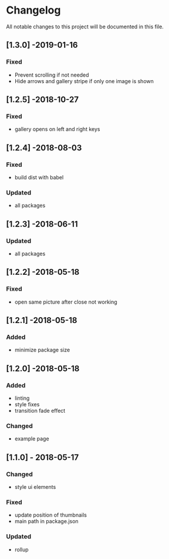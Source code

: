 # Changelog
All notable changes to this project will be documented in this file.

## [1.3.0] -2019-01-16
### Fixed
- Prevent scrolling if not needed
- Hide arrows and gallery stripe if only one image is shown

## [1.2.5] -2018-10-27
### Fixed
- gallery opens on left and right keys

## [1.2.4] -2018-08-03
### Fixed
- build dist with babel

### Updated
- all packages

## [1.2.3] -2018-06-11
### Updated
- all packages

## [1.2.2] -2018-05-18
### Fixed
- open same picture after close not working

## [1.2.1] -2018-05-18
### Added
- minimize package size

## [1.2.0] -2018-05-18
### Added
- linting
- style fixes
- transition fade effect

### Changed
- example page

## [1.1.0] - 2018-05-17
### Changed
- style ui elements

### Fixed
- update position of thumbnails
- main path in package.json

### Updated
- rollup
